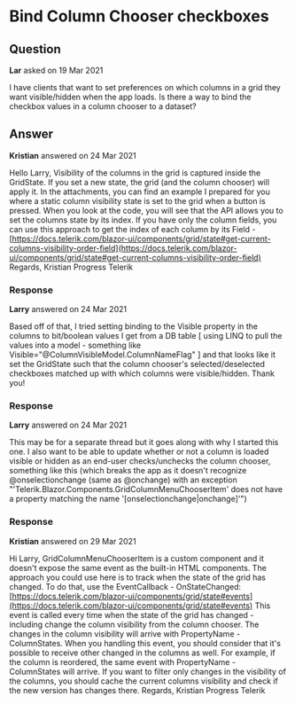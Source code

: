 # Bind Column Chooser checkboxes

## Question

**Lar** asked on 19 Mar 2021

I have clients that want to set preferences on which columns in a grid they want visible/hidden when the app loads. Is there a way to bind the checkbox values in a column chooser to a dataset?

## Answer

**Kristian** answered on 24 Mar 2021

Hello Larry, Visibility of the columns in the grid is captured inside the GridState. If you set a new state, the grid (and the column chooser) will apply it. In the attachments, you can find an example I prepared for you where a static column visibility state is set to the grid when a button is pressed. When you look at the code, you will see that the API allows you to set the columns state by its index. If you have only the column fields, you can use this approach to get the index of each column by its Field - [https://docs.telerik.com/blazor-ui/components/grid/state#get-current-columns-visibility-order-field](https://docs.telerik.com/blazor-ui/components/grid/state#get-current-columns-visibility-order-field) Regards, Kristian Progress Telerik

### Response

**Larry** answered on 24 Mar 2021

Based off of that, I tried setting binding to the Visible property in the columns to bit/boolean values I get from a DB table [ using LINQ to pull the values into a model - something like Visible="@ColumnVisibleModel.ColumnNameFlag" ] and that looks like it set the GridState such that the column chooser's selected/deselected checkboxes matched up with which columns were visible/hidden. Thank you!

### Response

**Larry** answered on 24 Mar 2021

This may be for a separate thread but it goes along with why I started this one. I also want to be able to update whether or not a column is loaded visible or hidden as an end-user checks/unchecks the column chooser, something like this (which breaks the app as it doesn't recognize @onselectionchange (same as @onchange) with an exception "'Telerik.Blazor.Components.GridColumnMenuChooserItem' does not have a property matching the name '[onselectionchange|onchange]'") <GridSettings> <GridColumnMenuSettings Lockable="false" FilterMode="@ColumnMenuFilterMode.FilterMenu"> <GridColumnMenuChooser> <Template> @{ var columns=context.Columns; foreach (var column in columns) { <GridColumnMenuChooserItem Title="@column.DisplayTitle" ColumnId="@column.Id" @onselectionchange="(args=> UpdatePreference(UserLogin, column.Id)"> </GridColumnMenuChooserItem> } } </Template> </GridColumnMenuChooser> </GridColumnMenuSettings> </GridSettings>

### Response

**Kristian** answered on 29 Mar 2021

Hi Larry, GridColumnMenuChooserItem is a custom component and it doesn't expose the same event as the built-in HTML components. The approach you could use here is to track when the state of the grid has changed. To do that, use the EventCallback - OnStateChanged: [https://docs.telerik.com/blazor-ui/components/grid/state#events](https://docs.telerik.com/blazor-ui/components/grid/state#events) This event is called every time when the state of the grid has changed - including change the column visibility from the column chooser. The changes in the column visibility will arrive with PropertyName - ColumnStates. When you handling this event, you should consider that it's possible to receive other changed in the columns as well. For example, if the column is reordered, the same event with PropertyName - ColumnStates will arrive. If you want to filter only changes in the visibility of the columns, you should cache the current columns visibility and check if the new version has changes there. Regards, Kristian Progress Telerik
